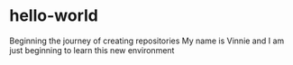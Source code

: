 # hello-world
Beginning the journey of creating repositories
My name is Vinnie and I am just beginning to learn this new environment
